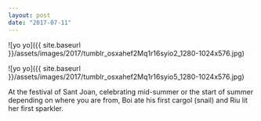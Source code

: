 ```yaml
---
layout: post
date: "2017-07-11"
---
```


![yo yo]({{ site.baseurl }}/assets/images/2017/tumblr_osxahef2Mq1r16syio2_1280-1024x576.jpg)

![yo yo]({{ site.baseurl }}/assets/images/2017/tumblr_osxahef2Mq1r16syio5_1280-1024x576.jpg)

At the festival of Sant Joan, celebrating mid-summer or the start of summer depending on where you are from, Boi ate his first cargol (snail) and Riu lit her first sparkler.
